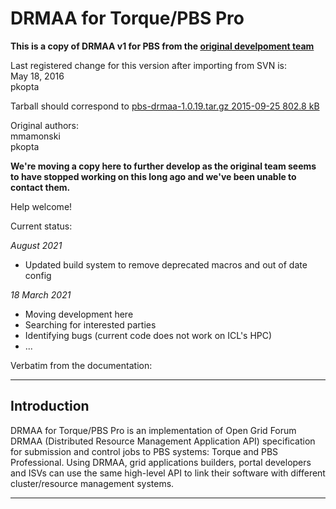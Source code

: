 # DRMAA for Torque/PBS Pro

**This is a copy of DRMAA v1 for PBS from the [original develpoment team](https://apps.man.poznan.pl/trac/pbs-drmaa)**

Last registered change for this version after importing from SVN is:  
May 18, 2016  
pkopta

Tarball should correspond to [pbs-drmaa-1.0.19.tar.gz	2015-09-25	802.8 kB](https://sourceforge.net/projects/pbspro-drmaa/files/pbs-drmaa/1.0/)

Original authors:  
mmamonski  
pkopta  

**We're moving a copy here to further develop as the original team seems to have stopped working on this long ago and we've been unable to contact them.**

Help welcome!

Current status:

_August 2021_

 - Updated build system to remove deprecated macros and out of date config

_18 March 2021_

- Moving development here
- Searching for interested parties
- Identifying bugs (current code does not work on ICL's HPC)
- ...


Verbatim from the documentation:
_______________
## Introduction

DRMAA for Torque/PBS Pro is an implementation of Open Grid Forum  DRMAA (Distributed Resource Management Application API) specification for submission and control jobs to PBS systems:  Torque and  PBS Professional. Using DRMAA, grid applications builders, portal developers and ISVs can use the same high-level API to link their software with different cluster/resource management systems.

_______________

